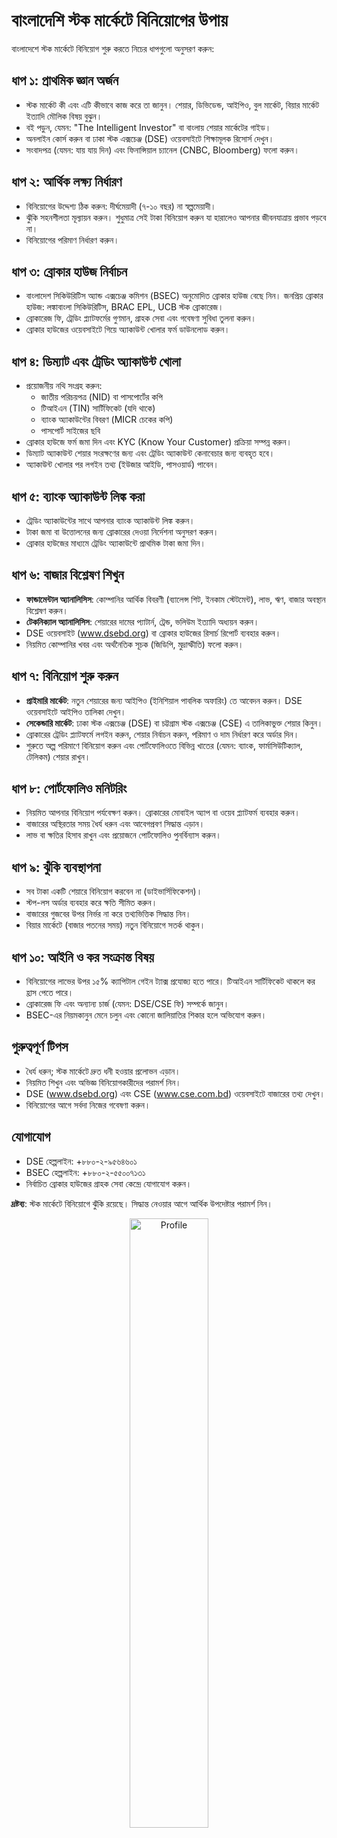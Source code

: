 # বাংলাদেশি স্টক মার্কেটে বিনিয়োগের উপায়

বাংলাদেশে স্টক মার্কেটে বিনিয়োগ শুরু করতে নিচের ধাপগুলো অনুসরণ করুন:

## ধাপ ১: প্রাথমিক জ্ঞান অর্জন
- স্টক মার্কেট কী এবং এটি কীভাবে কাজ করে তা জানুন। শেয়ার, ডিভিডেন্ড, আইপিও, বুল মার্কেট, বিয়ার মার্কেট ইত্যাদি মৌলিক বিষয় বুঝুন।
- বই পড়ুন, যেমন: "The Intelligent Investor" বা বাংলায় শেয়ার মার্কেটের গাইড।
- অনলাইন কোর্স করুন বা ঢাকা স্টক এক্সচেঞ্জ (DSE) ওয়েবসাইটে শিক্ষামূলক রিসোর্স দেখুন।
- সংবাদপত্র (যেমন: যায় যায় দিন) এবং ফিনান্সিয়াল চ্যানেল (CNBC, Bloomberg) ফলো করুন।

## ধাপ ২: আর্থিক লক্ষ্য নির্ধারণ
- বিনিয়োগের উদ্দেশ্য ঠিক করুন: দীর্ঘমেয়াদী (৭-১০ বছর) না স্বল্পমেয়াদী।
- ঝুঁকি সহনশীলতা মূল্যায়ন করুন। শুধুমাত্র সেই টাকা বিনিয়োগ করুন যা হারালেও আপনার জীবনযাত্রায় প্রভাব পড়বে না।
- বিনিয়োগের পরিমাণ নির্ধারণ করুন।

## ধাপ ৩: ব্রোকার হাউজ নির্বাচন
- বাংলাদেশ সিকিউরিটিস অ্যান্ড এক্সচেঞ্জ কমিশন (BSEC) অনুমোদিত ব্রোকার হাউজ বেছে নিন। জনপ্রিয় ব্রোকার হাউজ: লঙ্কাবাংলা সিকিউরিটিস, BRAC EPL, UCB স্টক ব্রোকারেজ।
- ব্রোকারেজ ফি, ট্রেডিং প্ল্যাটফর্মের গুণমান, গ্রাহক সেবা এবং গবেষণা সুবিধা তুলনা করুন।
- ব্রোকার হাউজের ওয়েবসাইটে গিয়ে অ্যাকাউন্ট খোলার ফর্ম ডাউনলোড করুন।

## ধাপ ৪: ডিম্যাট এবং ট্রেডিং অ্যাকাউন্ট খোলা
- প্রয়োজনীয় নথি সংগ্রহ করুন:
  - জাতীয় পরিচয়পত্র (NID) বা পাসপোর্টের কপি
  - টিআইএন (TIN) সার্টিফিকেট (যদি থাকে)
  - ব্যাংক অ্যাকাউন্টের বিবরণ (MICR চেকের কপি)
  - পাসপোর্ট সাইজের ছবি
- ব্রোকার হাউজে ফর্ম জমা দিন এবং KYC (Know Your Customer) প্রক্রিয়া সম্পন্ন করুন।
- ডিম্যাট অ্যাকাউন্ট শেয়ার সংরক্ষণের জন্য এবং ট্রেডিং অ্যাকাউন্ট কেনাবেচার জন্য ব্যবহৃত হবে।
- অ্যাকাউন্ট খোলার পর লগইন তথ্য (ইউজার আইডি, পাসওয়ার্ড) পাবেন।

## ধাপ ৫: ব্যাংক অ্যাকাউন্ট লিঙ্ক করা
- ট্রেডিং অ্যাকাউন্টের সাথে আপনার ব্যাংক অ্যাকাউন্ট লিঙ্ক করুন।
- টাকা জমা বা উত্তোলনের জন্য ব্রোকারের দেওয়া নির্দেশনা অনুসরণ করুন।
- ব্রোকার হাউজের মাধ্যমে ট্রেডিং অ্যাকাউন্টে প্রাথমিক টাকা জমা দিন।

## ধাপ ৬: বাজার বিশ্লেষণ শিখুন
- **ফান্ডামেন্টাল অ্যানালিসিস**: কোম্পানির আর্থিক বিবরণী (ব্যালেন্স শিট, ইনকাম স্টেটমেন্ট), লাভ, ঋণ, বাজার অবস্থান বিশ্লেষণ করুন।
- **টেকনিক্যাল অ্যানালিসিস**: শেয়ারের দামের প্যাটার্ন, ট্রেন্ড, ভলিউম ইত্যাদি অধ্যয়ন করুন।
- DSE ওয়েবসাইট (www.dsebd.org) বা ব্রোকার হাউজের রিসার্চ রিপোর্ট ব্যবহার করুন।
- নিয়মিত কোম্পানির খবর এবং অর্থনৈতিক সূচক (জিডিপি, মুদ্রাস্ফীতি) ফলো করুন।

## ধাপ ৭: বিনিয়োগ শুরু করুন
- **প্রাইমারি মার্কেট**: নতুন শেয়ারের জন্য আইপিও (ইনিশিয়াল পাবলিক অফারিং) তে আবেদন করুন। DSE ওয়েবসাইটে আইপিও তালিকা দেখুন।
- **সেকেন্ডারি মার্কেট**: ঢাকা স্টক এক্সচেঞ্জ (DSE) বা চট্টগ্রাম স্টক এক্সচেঞ্জ (CSE) এ তালিকাভুক্ত শেয়ার কিনুন।
- ব্রোকারের ট্রেডিং প্ল্যাটফর্মে লগইন করুন, শেয়ার নির্বাচন করুন, পরিমাণ ও দাম নির্ধারণ করে অর্ডার দিন।
- শুরুতে অল্প পরিমাণে বিনিয়োগ করুন এবং পোর্টফোলিওতে বিভিন্ন খাতের (যেমন: ব্যাংক, ফার্মাসিউটিক্যাল, টেলিকম) শেয়ার রাখুন।

## ধাপ ৮: পোর্টফোলিও মনিটরিং
- নিয়মিত আপনার বিনিয়োগ পর্যবেক্ষণ করুন। ব্রোকারের মোবাইল অ্যাপ বা ওয়েব প্ল্যাটফর্ম ব্যবহার করুন।
- বাজারের অস্থিরতার সময় ধৈর্য ধরুন এবং আবেগপ্রবণ সিদ্ধান্ত এড়ান।
- লাভ বা ক্ষতির হিসাব রাখুন এবং প্রয়োজনে পোর্টফোলিও পুনর্বিন্যাস করুন।

## ধাপ ৯: ঝুঁকি ব্যবস্থাপনা
- সব টাকা একটি শেয়ারে বিনিয়োগ করবেন না (ডাইভার্সিফিকেশন)।
- স্টপ-লস অর্ডার ব্যবহার করে ক্ষতি সীমিত করুন।
- বাজারের গুজবের উপর নির্ভর না করে তথ্যভিত্তিক সিদ্ধান্ত নিন।
- বিয়ার মার্কেটে (বাজার পতনের সময়) নতুন বিনিয়োগে সতর্ক থাকুন।

## ধাপ ১০: আইনি ও কর সংক্রান্ত বিষয়
- বিনিয়োগের লাভের উপর ১৫% ক্যাপিটাল গেইন ট্যাক্স প্রযোজ্য হতে পারে। টিআইএন সার্টিফিকেট থাকলে কর হ্রাস পেতে পারে।
- ব্রোকারেজ ফি এবং অন্যান্য চার্জ (যেমন: DSE/CSE ফি) সম্পর্কে জানুন।
- BSEC-এর নিয়মকানুন মেনে চলুন এবং কোনো জালিয়াতির শিকার হলে অভিযোগ করুন।

## গুরুত্বপূর্ণ টিপস
- ধৈর্য ধরুন; স্টক মার্কেটে দ্রুত ধনী হওয়ার প্রলোভন এড়ান।
- নিয়মিত শিখুন এবং অভিজ্ঞ বিনিয়োগকারীদের পরামর্শ নিন।
- DSE (www.dsebd.org) এবং CSE (www.cse.com.bd) ওয়েবসাইটে বাজারের তথ্য দেখুন।
- বিনিয়োগের আগে সর্বদা নিজের গবেষণা করুন।

## যোগাযোগ
- DSE হেল্পলাইন: +৮৮০-২-৯৫৬৪৬০১
- BSEC হেল্পলাইন: +৮৮০-২-৫৫০০৭১৩১
- নির্বাচিত ব্রোকার হাউজের গ্রাহক সেবা কেন্দ্রে যোগাযোগ করুন।

**দ্রষ্টব্য**: স্টক মার্কেটে বিনিয়োগে ঝুঁকি রয়েছে। সিদ্ধান্ত নেওয়ার আগে আর্থিক উপদেষ্টার পরামর্শ নিন।



<div align="center">
  <img src="https://raw.githubusercontent.com/MSI-Sirajul/Stack-Exchange/main/.github/banner.png" alt="Profile" width="50%"/>

  <h2>MD Sirajul Islam</h2>
  <a href="https://www.linkedin.com/in/your-linkedin-username">
    <img src="https://img.shields.io/badge/LinkedIn-0077B5?style=for-the-badge&logo=linkedin&logoColor=white" alt="LinkedIn"/>
  </a>
  <a href="https://www.facebook.com/your-facebook-username">
    <img src="https://img.shields.io/badge/Facebook-1877F2?style=for-the-badge&logo=facebook&logoColor=white" alt="Facebook"/>
  </a>
  <a href="https://www.youtube.com/@your-youtube-username">
    <img src="https://img.shields.io/badge/YouTube-FF0000?style=for-the-badge&logo=youtube&logoColor=white" alt="YouTube"/>
  </a>
  <a href="https://www.instagram.com/your-instagram-username">
    <img src="https://img.shields.io/badge/Instagram-E4405F?style=for-the-badge&logo=instagram&logoColor=white" alt="Instagram"/>
  </a>
  <a href="https://your-website.com">
    <img src="https://img.shields.io/badge/Website-000000?style=for-the-badge&logo=About.me&logoColor=white" alt="Website"/>
  </a>
</div>

---

<div align="center">
<h2>About Developer</h2> </div>

- Expert in:`Windows`,`Linux`,`MacOS`,`Android` etc.
- Working on:`Building a personal-portfolio`, `Open-source project`

---
<div align="center">
  <h2>Basic Knowledge</h2></div>
<div align="center">
  <img src="https://img.shields.io/badge/HTML5-E34F26?style=flat-square&logo=html5&logoColor=white" alt="HTML5"/>
  <img src="https://img.shields.io/badge/CSS3-1572B6?style=flat-square&logo=css3&logoColor=white" alt="CSS3"/>
  <img src="https://img.shields.io/badge/JavaScript-F7DF1E?style=flat-square&logo=javascript&logoColor=black" alt="JavaScript"/>
  <img src="https://img.shields.io/badge/Python-3776AB?style=flat-square&logo=python&logoColor=white" alt="Python"/>
  <img src="https://img.shields.io/badge/React-61DAFB?style=flat-square&logo=react&logoColor=black" alt="React"/>
</div>

---

<div align="center">
  <h2>Help Line</h2></div>
<div align="center">
  <a href="https://your-website.com">
    <img src="https://img.icons8.com/?size=48&id=46507&format=png" alt="Website"/>
  </a>
  <a href="https://www.linkedin.com/in/your-linkedin-username">
    <img src="https://img.icons8.com/?size=48&id=13930&format=png" alt="LinkedIn"/>
  </a>
  <a href="https://www.facebook.com/your-facebook-username">
    <img src="https://img.icons8.com/?size=48&id=118497&format=png" alt="Facebook"/>
  </a>
  <a href="https://www.youtube.com/@your-youtube-username">
    <img src="https://img.icons8.com/?size=48&id=19318&format=png" alt="YouTube"/>
  </a>
  <a href="https://www.instagram.com/your-instagram-username">
    <img src="https://img.icons8.com/?size=48&id=Xy10Jcu1L2Su&format=png" alt="Instagram"/>
  </a>
</div>

---

<div align="center">
  <h2>Copyright</h2>
© 2025 MSI-Sirajul. All rights reserved.
</div>

---
